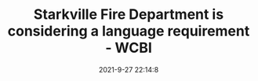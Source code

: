 ---
"title": "Starkville Fire Department is considering a language requirement - WCBI"
"date": "2021-9-27 22:14:8"
"feed_name": "GOOGLENEWSCONSTRUCTION"
"feed_website": "https://news.google.com/search?q=construction%2Bincident&hl=en-US&gl=US&ceid=US:en"
"feed_rss": "https://news.google.com/rss/search?q=construction%2Bincident&hl=en-US&gl=US&ceid=US:en"
"link": "https://www.wcbi.com/starkville-fire-department-is-considering-a-language-requirement/"
"source": "{'href': 'https://www.wcbi.com', 'title': 'WCBI'}"
"file": "_posts/2021-1-1-d385aea96fb156810891017a8d596eaeac78237e.md"
"accident": "0"
"drilling": "0"
"dead": "0"
"injured": "0"
"arrested": "0"
"where": "unknown site"
"place": "unknown place"
---